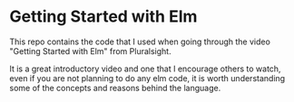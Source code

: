 Getting Started with Elm
==============================

This repo contains the code that I used when going through the video "Getting Started with Elm" from
Pluralsight.  

It is a great introductory video and one that I encourage others to watch, even if you are not planning
to do any elm code, it is worth understanding some of the concepts and reasons behind the language.   

